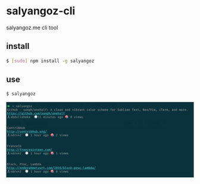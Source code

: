 # salyangoz-cli
salyangoz.me cli tool


## install
```bash
$ [sudo] npm install -g salyangoz
```


## use
```bash
$ salyangoz
```

<img src="https://raw.githubusercontent.com/smtaydemir/salyangoz-cli/master/screenshot.png">

